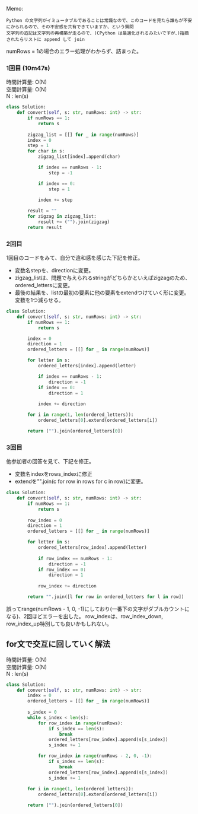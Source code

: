 Memo:
```
Python の文字列がイミュータブルであることは常識なので、このコードを見たら誰もが不安にかられるので、その不安感を共有できていますか、という質問
文字列の追記は文字列の再構築が走るので、(CPython は最適化されるみたいですが、)指摘されたらリストに append して join
```

numRows = 1の場合のエラー処理がわからず、詰まった。
### 1回目 (10m47s)
時間計算量: O(N) <br>
空間計算量: O(N) <br>
N : len(s)

```python
class Solution:
    def convert(self, s: str, numRows: int) -> str:
        if numRows == 1:
            return s
            
        zigzag_list = [[] for _ in range(numRows)]
        index = 0
        step = 1
        for char in s:
            zigzag_list[index].append(char)

            if index == numRows - 1:
                step = -1

            if index == 0:
                step = 1
            
            index += step

        result = ""
        for zigzag in zigzag_list:
            result += ("").join(zigzag)
        return result
```

### 2回目
1回目のコードをみて、自分で違和感を感じた下記を修正。
- 変数名stepを、directionに変更。
- zigzag_listは、問題で与えられるstringがどちらかといえばzigzagのため、ordered_lettersに変更。
- 最後の結果を、listの最初の要素に他の要素をextendつけていく形に変更。変数を1つ減らせる。

```python
class Solution:
    def convert(self, s: str, numRows: int) -> str:
        if numRows == 1:
            return s

        index = 0
        direction = 1
        ordered_letters = [[] for _ in range(numRows)]

        for letter in s:
            ordered_letters[index].append(letter)

            if index == numRows - 1:
                direction = -1
            if index == 0:
                direction = 1
            
            index += direction

        for i in range(1, len(ordered_letters)):
            ordered_letters[0].extend(ordered_letters[i])

        return ("").join(ordered_letters[0])
```


### 3回目
他参加者の回答を見て、下記を修正。
- 変数名indexをrows_indexに修正
- extendを"".join(c for row in rows for c in row)に変更。
```python
class Solution:
    def convert(self, s: str, numRows: int) -> str:
        if numRows == 1:
            return s
            
        row_index = 0
        direction = 1
        ordered_letters = [[] for _ in range(numRows)]

        for letter in s:
            ordered_letters[row_index].append(letter)
            
            if row_index == numRows - 1:
                direction = -1
            if row_index == 0:
                direction = 1
            
            row_index += direction

        return "".join([l for row in ordered_letters for l in row])
```


誤ってrange(numRows - 1, 0, -1)にしており(一番下の文字がダブルカウントになる)、2回ほどエラーを出した。
row_indexは、row_index_down, row_index_up特別しても良いかもしれない。

## for文で交互に回していく解法
時間計算量: O(N) <br>
空間計算量: O(N) <br>
N : len(s)

```python
class Solution:
    def convert(self, s: str, numRows: int) -> str:
        index = 0
        ordered_letters = [[] for _ in range(numRows)]
        
        s_index = 0
        while s_index < len(s):
            for row_index in range(numRows):
                if s_index == len(s):
                    break
                ordered_letters[row_index].append(s[s_index])
                s_index += 1

            for row_index in range(numRows - 2, 0, -1):                
                if s_index == len(s):
                    break
                ordered_letters[row_index].append(s[s_index])
                s_index += 1
            
        for i in range(1, len(ordered_letters)):
            ordered_letters[0].extend(ordered_letters[i])

        return ("").join(ordered_letters[0])
```
